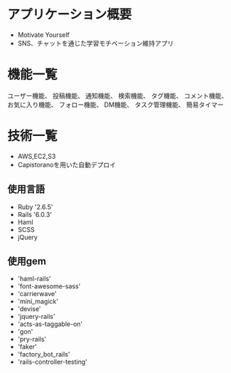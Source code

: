 # アプリケーション概要
- Motivate Yourself
- SNS、チャットを通じた学習モチベーション維持アプリ

# 機能一覧
ユーザー機能、
投稿機能、
通知機能、
検索機能、
タグ機能、
コメント機能、
お気に入り機能、
フォロー機能、
DM機能、
タスク管理機能、
簡易タイマー

# 技術一覧
- AWS,EC2,S3
- Capistoranoを用いた自動デプロイ
## 使用言語
- Ruby '2.6.5'
- Rails '6.0.3'
- Haml
- SCSS
- jQuery

## 使用gem
- 'haml-rails'
- 'font-awesome-sass'
- 'carrierwave'
- 'mini_magick'
- 'devise'
- 'jquery-rails'
- 'acts-as-taggable-on'
- 'gon'
- 'pry-rails'
- 'faker'
- 'factory_bot_rails'
- 'rails-controller-testing'

